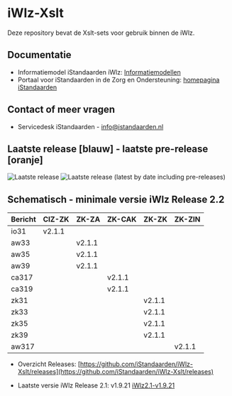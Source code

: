 # iWlz-Xslt

Deze repository bevat de Xslt-sets voor gebruik binnen de iWlz.

## Documentatie

* Informatiemodel iStandaarden iWlz: [Informatiemodellen](https://informatiemodellen.istandaarden.nl)
* Portaal voor iStandaarden in de Zorg en Ondersteuning: [homepagina iStandaarden](https://www.istandaarden.nl)

## Contact of meer vragen

* Servicedesk iStandaarden - [info@istandaarden.nl](mailto:info@istandaarden.nl)

## Laatste release [blauw] - laatste pre-release [oranje]

 ![Laatste release](https://img.shields.io/github/v/release/iStandaarden/iWlz-Xslt?style=flat-square)
 ![Laatste release (latest by date including pre-releases)](https://img.shields.io/github/v/release/iStandaarden/iWlz-Xslt?include_prereleases&style=flat-square)

## Schematisch - minimale versie iWlz Release 2.2

Bericht | CIZ-ZK | ZK-ZA | ZK-CAK | ZK-ZK | ZK-ZIN
-------|---------|-------|-------|------|------
io31  | v2.1.1 ||||
aw33  || v2.1.1 |||
aw35  || v2.1.1 |||
aw39  || v2.1.1 |||
ca317 ||| v2.1.1 ||
ca319 ||| v2.1.1 ||
zk31  |||| v2.1.1 |
zk33  |||| v2.1.1 |
zk35  |||| v2.1.1 |
zk39  |||| v2.1.1 |
aw317 ||||| v2.1.1

* Overzicht Releases: [https://github.com/iStandaarden/iWlz-Xslt/releases](https://github.com/iStandaarden/iWlz-Xslt/releases)

* Laatste versie iWlz Release 2.1: v1.9.21 [iWlz2.1-v1.9.21](https://github.com/iStandaarden/iWlz-Xslt/releases/tag/iWlz2.1-v1.9.21)
